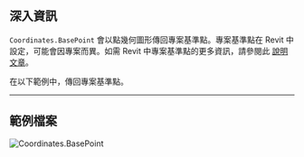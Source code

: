## 深入資訊
`Coordinates.BasePoint` 會以點幾何圖形傳回專案基準點。專案基準點在 Revit 中設定，可能會因專案而異。如需 Revit 中專案基準點的更多資訊，請參閱此 [說明文章](https://help.autodesk.com/view/RVT/2025/CHT/?guid=GUID-30D76259-CC67-4498-B06B-91F7517F9B65)。

在以下範例中，傳回專案基準點。

___
## 範例檔案

![Coordinates.BasePoint](./Revit.Elements.Coordinates.BasePoint_img.jpg)
